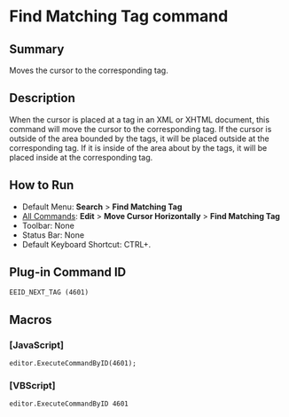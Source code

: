 # Find Matching Tag command

## Summary

Moves the cursor to the corresponding tag.

## Description

When the cursor is placed at a tag in an XML or XHTML document, this command will
move the cursor to the corresponding tag. If the cursor is outside of the area bounded by the tags, it will be placed outside at the corresponding tag. If it is inside of the area about by the
tags, it will be placed inside at the corresponding tag.

## How to Run

- Default Menu: **Search** \> **Find Matching Tag**
- [All Commands](../tools/all_commands): **Edit** \> **Move Cursor Horizontally**
\> **Find Matching Tag**
- Toolbar: None
- Status Bar: None
- Default Keyboard Shortcut: CTRL+.

## Plug-in Command ID

```
EEID_NEXT_TAG (4601)```

## Macros

### \[JavaScript\]

```
editor.ExecuteCommandByID(4601);
```

### \[VBScript\]

```
editor.ExecuteCommandByID 4601
```
